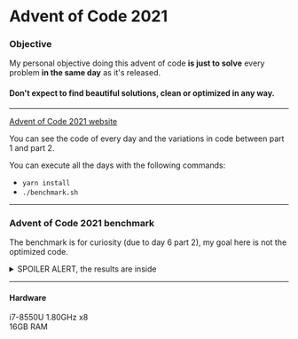 # Advent of Code 2021

### Objective

My personal objective doing this advent of code **is just to solve** every problem **in the same day** as it's released.

#### Don't expect to find beautiful solutions, clean or optimized in any way.

***

[Advent of Code 2021 website](https://adventofcode.com/2021)

You can see the code of every day and the variations in code between part 1 and part 2.

You can execute all the days with the following commands:

- `yarn install`
- `./benchmark.sh`

***

### Advent of Code 2021 benchmark

The benchmark is for curiosity (due to day 6 part 2), my goal here is not the optimized code.
<details>
<summary>SPOILER ALERT, the results are inside</summary>

**Day 1:**

- Part 1: 1616 *(0.06s)*
- Part 2: 1645 *(0.05s)*

**Day 2:**

- Part 1: 1580000 *(0.05s)*
- Part 2: 1251263225 *(0.04s)*

**Day 3:**

- Part 1: 2743844 *(0.05s)*
- Part 2: 6677951 *(0.05s)*

**Day 4:**

- Part 1: 55770 *(0.07s)*
- Part 2: 2980 *(0.07s)*

**Day 5:**

- Part 1: 6267 *(0.13s)*
- Part 2: 20196 *0.22s)*

**Day 6:**

- Part 1: 372984 *(0.14s)*
- Part 2: 1681503251694 *(0.04s)*

**Day 7:**

- Part 1: 349769 *(0.08s)*
- Part 2: 99540554 *(0.06s)*
    - Time using recurrent like factorial *(1.44s)*

**Day 8:**

- Part 1: 476 *(0.03s)*
- Part 2: 1011823 *(0.08s)*

**Day 9:**

- Part 1: 478 *(0.04s)*
- Part 2: 1327014 *(0.07s)*
    - Solution with parallel basin processing almost not affect the execution time

**Day 10:**

- Part 1: 311949 *(0.06s)*
- Part 2: 3042730309 *(0.07s)*

</details>

***

#### Hardware

i7-8550U 1.80GHz x8   
16GB RAM
